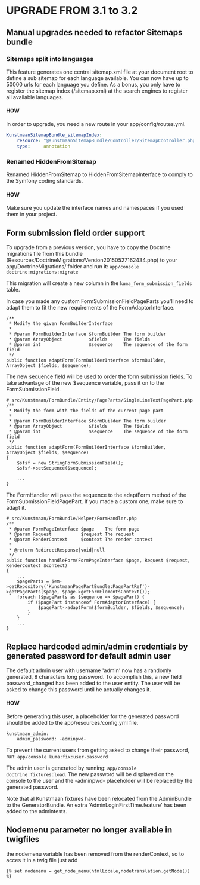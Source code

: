 # UPGRADE FROM 3.1 to 3.2

## Manual upgrades needed to refactor Sitemaps bundle

### Sitemaps split into languages
This feature generates one central sitemap.xml file at your document root to define a sub sitemap for each language available.
You can now have up to 50000 urls for each language you define.
As a bonus, you only have to register the sitemap index (/sitemap.xml) at the search engines to register all available languages.

#### HOW
In order to upgrade, you need a new route in your app/config/routes.yml.
```yml
KunstmaanSitemapBundle_sitemapIndex:
    resource: "@KunstmaanSitemapBundle/Controller/SitemapController.php"
    type:     annotation
```

### Renamed HiddenFromSitemap
Renamed HiddenFromSitemap to HiddenFromSitemapInterface to comply to the Symfony coding standards.

#### HOW
Make sure you update the interface names and namespaces if you used them in your project.

## Form submission field order support

To upgrade from a previous version, you have to copy the Doctrine migrations file from this bundle (Resources/DoctrineMigrations/Version20150527162434.php)
to your app/DoctrineMigrations/ folder and run it: ```app/console doctrine:migrations:migrate```

This migration will create a new column in the `kuma_form_submission_fields` table.

In case you made any custom FormSubmissionFieldPageParts you'll need to adapt them to fit the new requirements of the FormAdaptorInterface.

    /**
     * Modify the given FormBuilderInterface
     *
     * @param FormBuilderInterface $formBuilder The form builder
     * @param ArrayObject          $fields      The fields
     * @param int                  $sequence    The sequence of the form field
     */
    public function adaptForm(FormBuilderInterface $formBuilder, ArrayObject $fields, $sequence);

The new sequence field will be used to order the form submission fields.
To take advantage of the new $sequence variable, pass it on to the FormSubmissionField.

    # src/Kunstmaan/FormBundle/Entity/PageParts/SingleLineTextPagePart.php
    /**
     * Modify the form with the fields of the current page part
     *
     * @param FormBuilderInterface $formBuilder The form builder
     * @param ArrayObject          $fields      The fields
     * @param int                  $sequence    The sequence of the form field
     */
    public function adaptForm(FormBuilderInterface $formBuilder, ArrayObject $fields, $sequence)
    {
        $sfsf = new StringFormSubmissionField();
        $sfsf->setSequence($sequence);
        
        ...
    }
    
The FormHandler will pass the sequence to the adaptForm method of the FormSubmissionFieldPagePart. If you made a custom one, make sure to adapt it.

    # src/Kunstmaan/FormBundle/Helper/FormHandler.php
    /**
     * @param FormPageInterface $page    The form page
     * @param Request           $request The request
     * @param RenderContext     $context The render context
     *
     * @return RedirectResponse|void|null
     */
    public function handleForm(FormPageInterface $page, Request $request, RenderContext $context)
    {
        ...
        $pageParts = $em->getRepository('KunstmaanPagePartBundle:PagePartRef')->getPageParts($page, $page->getFormElementsContext());
        foreach ($pageParts as $sequence => $pagePart) {
            if ($pagePart instanceof FormAdaptorInterface) {
                $pagePart->adaptForm($formBuilder, $fields, $sequence);
            }
        }
        ...
    }

## Replace hardcoded admin/admin credentials by generated password for default admin user

The default admin user with username 'admin' now has a randomly generated, 8 characters long password. 
To accomplish this, a new field password_changed has been added to the user entity. The user will be asked to change this password until he actually changes it.

#### HOW
Before generating this user, a placeholder for the generated password should be added to the app/resources/config.yml file. 

    kunstmaan_admin:
        admin_password: -adminpwd-
        
To prevent the current users from getting asked to change their password, run: ```app/console kuma:fix:user-password```

The admin user is generated by running: ```app/console doctrine:fixtures:load```. The new password will be displayed on the console to the user 
and the -adminpwd- placeholder will be replaced by the generated password. 

Note that al Kunstmaan fixtures have been relocated from the AdminBundle to the GeneratorBundle. An extra 'AdminLoginFirstTime.feature' has been added
to the admintests.

## Nodemenu parameter no longer available in twigfiles

the nodemenu variable has been removed from the renderContext, so to acces it in a twig file just add

    {% set nodemenu = get_node_menu(htmlLocale,nodetranslation.getNode()) %}
